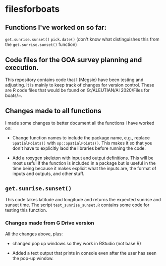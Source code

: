 # filesforboats

## Functions I've worked on so far:
`get.sunrise.sunset()`
`pick.date()` (don't know what distinguishes this from the `get.sunrise.sunset()` function)

## Code files for the GOA survey planning and execution.

This repository contains code that I (Megsie) have been testing and adjusting. It is mainly to keep track of changes for version control. These are R code files that would be found on G:/ALEUTIAN/AI 2020/Files for boats/~. 

## Changes made to all functions
I made some changes to better document all the functions I have worked on:

* Change function names to include the package name, e.g., replace `SpatialPoints()` with `sp::SpatialPoints()`. This makes it so that you don't have to explicitly laod the libraries before running the code. 

* Add a roxygen skeleton with input and output definitions. This will be most useful if the function is included in a package but is useful in the time being because it makes explicit what the inputs are, the format of inputs and outputs, and other stuff.

## `get.sunrise.sunset()`
This code takes latitude and longitude and returns the expected sunrise and sunset time. The script `test_sunrise_sunset.R` contains some code for testing this function.

### Changes made from G Drive version

All the changes above, plus:

* changed pop up windows so they work in RStudio (not base R)

* Added a text output that prints in console even after the user has seen the pop-up window.





